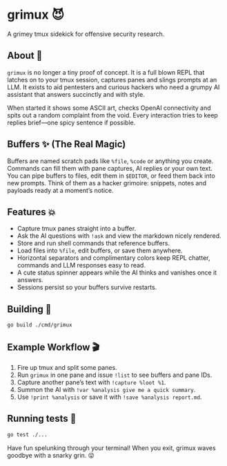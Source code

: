 # grimux 😈
A grimey tmux sidekick for offensive security research.

## About 🚀
`grimux` is no longer a tiny proof of concept. It is a full blown REPL that latches on to your tmux session, captures panes and slings prompts at an LLM. It exists to aid pentesters and curious hackers who need a grumpy AI assistant that answers succinctly and with style.

When started it shows some ASCII art, checks OpenAI connectivity and spits out a random complaint from the void. Every interaction tries to keep replies brief—one spicy sentence if possible.

## Buffers ✨ (The Real Magic)
Buffers are named scratch pads like `%file`, `%code` or anything you create. Commands can fill them with pane captures, AI replies or your own text. You can pipe buffers to files, edit them in `$EDITOR`, or feed them back into new prompts. Think of them as a hacker grimoire: snippets, notes and payloads ready at a moment’s notice.

## Features 💥
* Capture tmux panes straight into a buffer.
* Ask the AI questions with `!ask` and view the markdown nicely rendered.
* Store and run shell commands that reference buffers.
* Load files into `%file`, edit buffers, or save them anywhere.
* Horizontal separators and complimentary colors keep REPL chatter, commands and LLM responses easy to read.
* A cute status spinner appears while the AI thinks and vanishes once it answers.
* Sessions persist so your buffers survive restarts.

## Building 🔧
```bash
go build ./cmd/grimux
```

## Example Workflow 🎬
1. Fire up tmux and split some panes.
2. Run `grimux` in one pane and issue `!list` to see buffers and pane IDs.
3. Capture another pane’s text with `!capture %loot %1`.
4. Summon the AI with `!var %analysis give me a quick summary`.
5. Use `!print %analysis` or save it with `!save %analysis report.md`.

## Running tests 🧪
```bash
go test ./...
```

Have fun spelunking through your terminal! When you exit, grimux waves goodbye with a snarky grin. 😜
